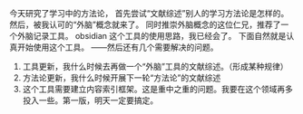 今天研究了学习中的方法论，
首先尝试“文献综述”别人的学习方法论是怎样的。
然后，被我认可的“外脑”概念就来了。
同时推崇外脑概念的这位仁兄，推荐了一个外脑记录工具。
obsidian
这个工具的使用思路，我已经会了。
下面自然就是认真开始使用这个工具。
——然后还有几个需要解决的问题。
1. 工具更新，我什么时候去再做一个“外脑”工具的文献综述。（形成某种规律）
2. 方法论更新，我什么时候开展下一轮“方法论”的文献综述
3. 这个工具需要建立内容索引框架。这是重中之重的问题。我要在这个领域再多投入一些。第一版，明天一定要搞定。